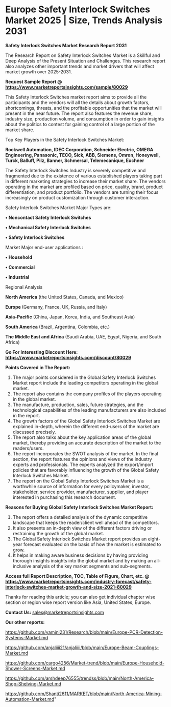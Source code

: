 # Europe Safety Interlock Switches Market 2025 | Size, Trends Analysis 2031

<strong>Safety Interlock Switches Market Research Report 2031</strong>

The Research Report on Safety Interlock Switches Market is a Skillful and Deep Analysis of the Present Situation and Challenges. This research report also analyzes other important trends and market drivers that will affect market growth over 2025-2031.

<strong>Request Sample Report @ <a href=https://www.marketreportsinsights.com/sample/80029>https://www.marketreportsinsights.com/sample/80029</a></strong>

This Safety Interlock Switches market report aims to provide all the participants and the vendors will all the details about growth factors, shortcomings, threats, and the profitable opportunities that the market will present in the near future. The report also features the revenue share, industry size, production volume, and consumption in order to gain insights about the politics to contest for gaining control of a large portion of the market share.

Top Key Players in the Safety Interlock Switches Market:

<strong>Rockwell Automation, IDEC Corporation, Schneider Electric, OMEGA Engineering, Panasonic, TECO, Sick, ABB, Siemens, Omron, Honeywell, Turck, Balluff, Pilz, Banner, Schmersal, Telemecanique, Euchner</strong>

The Safety Interlock Switches Industry is severely competitive and fragmented due to the existence of various established players taking part in different marketing strategies to increase their market share. The vendors operating in the market are profiled based on price, quality, brand, product differentiation, and product portfolio. The vendors are turning their focus increasingly on product customization through customer interaction.

Safety Interlock Switches Market Major Types are:

<strong>• Noncontact Safety Interlock Switches

• Mechanical Safety Interlock Switches

• Safety Interlock Switches</strong>

Market Major end-user applications :

<strong>• Household

• Commercial

• Industrial</strong>

Regional Analysis

</u><strong><b>North America</b></strong> (the United States, Canada, and Mexico)

<strong><b>Europe </b></strong>(Germany, France, UK, Russia, and Italy)

<strong><b>Asia-Pacific</b></strong> (China, Japan, Korea, India, and Southeast Asia)

<strong><b>South America</b></strong> (Brazil, Argentina, Colombia, etc.)

<strong><b>The Middle East and Africa</b></strong> (Saudi Arabia, UAE, Egypt, Nigeria, and South Africa)

<strong>Go For Interesting Discount Here: <a href=https://www.marketreportsinsights.com/discount/80029>https://www.marketreportsinsights.com/discount/80029</a></strong>

<strong>Points Covered in The Report:</strong>
<ol>
  <li>The major points considered in the Global Safety Interlock Switches Market report include the leading competitors operating in the global market.</li>
  <li>The report also contains the company profiles of the players operating in the global market.</li>
  <li>The manufacture, production, sales, future strategies, and the technological capabilities of the leading manufacturers are also included in the report.</li>
  <li>The growth factors of the Global Safety Interlock Switches Market are explained in-depth, wherein the different end-users of the market are discussed precisely.</li>
  <li>The report also talks about the key application areas of the global market, thereby providing an accurate description of the market to the readers/users.</li>
  <li>The report incorporates the SWOT analysis of the market. In the final section, the report features the opinions and views of the industry experts and professionals. The experts analyzed the export/import policies that are favorably influencing the growth of the Global Safety Interlock Switches Market.</li>
  <li>The report on the Global Safety Interlock Switches Market is a worthwhile source of information for every policymaker, investor, stakeholder, service provider, manufacturer, supplier, and player interested in purchasing this research document.</li>
</ol>
<strong>Reasons for Buying Global Safety Interlock Switches Market Report:</strong>

<ol>
  <li>The report offers a detailed analysis of the dynamic competitive landscape that keeps the reader/client well ahead of the competitors.</li>
  <li>It also presents an in-depth view of the different factors driving or restraining the growth of the global market.</li>
  <li>The Global Safety Interlock Switches Market report provides an eight-year forecast evaluated on the basis of how the market is estimated to grow.</li>
  <li>It helps in making aware business decisions by having providing thorough insights insights into the global market and by making an all-inclusive analysis of the key market segments and sub-segments.</li>
</ol>
<strong>Access full Report Description, TOC, Table of Figure, Chart, etc. @ <a href=https://www.marketreportsinsights.com/industry-forecast/safety-interlock-switches-market-growth-and-size-2021-80029>https://www.marketreportsinsights.com/industry-forecast/safety-interlock-switches-market-growth-and-size-2021-80029</a></strong>


Thanks for reading this article; you can also get individual chapter wise section or region wise report version like Asia, United States, Europe.

<strong>Contact Us:</strong>
sales@marketreportsinsights.com

<strong>Our other reports:</strong>

<a href=https://github.com/yamini231/Research/blob/main/Europe-PCR-Detection-Systems-Market.md>https://github.com/yamini231/Research/blob/main/Europe-PCR-Detection-Systems-Market.md</a>

<a href=https://github.com/anjaliiii21/anjaliiii/blob/main/Europe-Beam-Couplings-Market.md>https://github.com/anjaliiii21/anjaliiii/blob/main/Europe-Beam-Couplings-Market.md</a>

<a href=https://github.com/cargo4256/Market-trend/blob/main/Europe-Household-Shower-Screens-Market.md>https://github.com/cargo4256/Market-trend/blob/main/Europe-Household-Shower-Screens-Market.md</a>

<a href=https://github.com/arshdeep76555/trendss/blob/main/North-America-Shop-Shelving-Market.md>https://github.com/arshdeep76555/trendss/blob/main/North-America-Shop-Shelving-Market.md</a>

<a href=https://github.com/Shanti2611/MARKET/blob/main/North-America-Mining-Automation-Market.md>https://github.com/Shanti2611/MARKET/blob/main/North-America-Mining-Automation-Market.md</a>"
